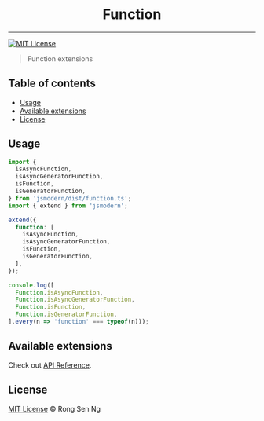<div align="center" style="text-align: center;">
  <h1 style="border-bottom: none;">Function</h1>

  <p></p>
</div>

<hr />

[![MIT License][mit-license-badge]][mit-license-url]

> Function extensions

## Table of contents <!-- omit in toc -->

- [Usage](#usage)
- [Available extensions](#available-extensions)
- [License](#license)

## Usage

```ts
import {
  isAsyncFunction,
  isAsyncGeneratorFunction,
  isFunction,
  isGeneratorFunction,
} from 'jsmodern/dist/function.ts';
import { extend } from 'jsmodern';

extend({
  function: [
    isAsyncFunction,
    isAsyncGeneratorFunction,
    isFunction,
    isGeneratorFunction,
  ],
});

console.log([
  Function.isAsyncFunction,
  Function.isAsyncGeneratorFunction,
  Function.isFunction,
  Function.isGeneratorFunction,
].every(n => 'function' === typeof(n)));
```

## Available extensions

Check out [API Reference].

## License

[MIT License](http://motss.mit-license.org/) © Rong Sen Ng

<!-- References -->
[API Reference]: /src/function/API_REFERENCE.md

<!-- MDN -->
[array-mdn-url]: https://developer.mozilla.org/en-US/docs/Web/JavaScript/Reference/Global_Objects/Array
[boolean-mdn-url]: https://developer.mozilla.org/en-US/docs/Web/JavaScript/Reference/Global_Objects/Boolean
[function-mdn-url]: https://developer.mozilla.org/en-US/docs/Web/JavaScript/Reference/Global_Objects/Function
[map-mdn-url]: https://developer.mozilla.org/en-US/docs/Web/JavaScript/Reference/Global_Objects/Map
[number-mdn-url]: https://developer.mozilla.org/en-US/docs/Web/JavaScript/Reference/Global_Objects/Number
[object-mdn-url]: https://developer.mozilla.org/en-US/docs/Web/JavaScript/Reference/Global_Objects/Object
[promise-mdn-url]: https://developer.mozilla.org/en-US/docs/Web/JavaScript/Reference/Global_Objects/Promise
[reg-exp-mdn-url]: https://developer.mozilla.org/en-US/docs/Web/JavaScript/Reference/Global_Objects/RegExp
[set-mdn-url]: https://developer.mozilla.org/en-US/docs/Web/JavaScript/Reference/Global_Objects/Set
[string-mdn-url]: https://developer.mozilla.org/en-US/docs/Web/JavaScript/Reference/Global_Objects/String
[void-mdn-url]: https://developer.mozilla.org/en-US/docs/Web/JavaScript/Reference/Operators/void
[error-mdn-url]: https://developer.mozilla.org/en-US/docs/Web/JavaScript/Reference/Global_Objects/Error

<!-- Badges -->
[mit-license-badge]: https://flat.badgen.net/badge/license/MIT/blue

<!-- Links -->
[mit-license-url]: https://github.com/motss/deno_mod/blob/master/LICENSE
